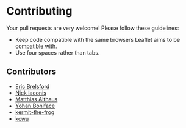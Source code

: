 Contributing
============

Your pull requests are very welcome! Please follow these guidelines:

 * Keep code compatible with the same browsers Leaflet aims to be [compatible
   with](http://leafletjs.com/features.html).
 * Use four spaces rather than tabs.


## Contributors

 * [Eric Brelsford](https://github.com/ebrelsford)
 * [Nick Iaconis](https://github.com/codefox421)
 * [Matthias Althaus](https://github.com/althaus)
 * [Yohan Boniface](https://github.com/yohanboniface)
 * [kermit-the-frog](https://github.com/kermit-the-frog)
 * [kcwu](https://github.com/kcwu)
